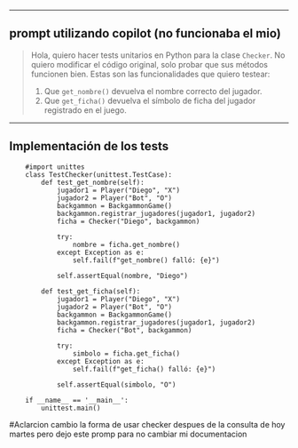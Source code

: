 

---

## prompt utilizando copilot (no funcionaba el mio)

> Hola, quiero hacer tests unitarios en Python para la clase `Checker`. No quiero modificar el código original, solo probar que sus métodos funcionen bien. Estas son las funcionalidades que quiero testear:
>
> 1. Que `get_nombre()` devuelva el nombre correcto del jugador.
> 2. Que `get_ficha()` devuelva el símbolo de ficha del jugador registrado en el juego.
>

---

## Implementación de los tests

        #import unittes 
        class TestChecker(unittest.TestCase):
            def test_get_nombre(self):
                jugador1 = Player("Diego", "X")
                jugador2 = Player("Bot", "O")
                backgammon = BackgammonGame()
                backgammon.registrar_jugadores(jugador1, jugador2)
                ficha = Checker("Diego", backgammon)

                try:
                    nombre = ficha.get_nombre()
                except Exception as e:
                    self.fail(f"get_nombre() falló: {e}")

                self.assertEqual(nombre, "Diego")

            def test_get_ficha(self):
                jugador1 = Player("Diego", "X")
                jugador2 = Player("Bot", "O")
                backgammon = BackgammonGame()
                backgammon.registrar_jugadores(jugador1, jugador2)
                ficha = Checker("Bot", backgammon)

                try:
                    simbolo = ficha.get_ficha()
                except Exception as e:
                    self.fail(f"get_ficha() falló: {e}")

                self.assertEqual(simbolo, "O")

        if __name__ == '__main__':
            unittest.main()
#Aclarcion cambio la forma de usar checker despues de la consulta de hoy martes pero dejo este promp para no cambiar mi documentacion